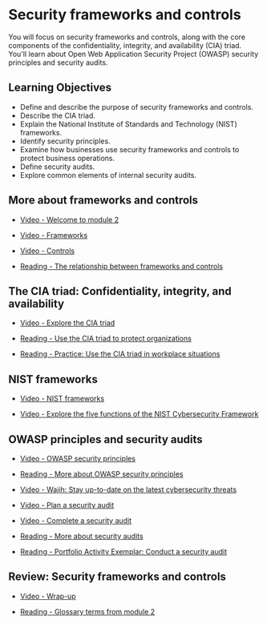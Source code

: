 # Security frameworks and controls

You will focus on security frameworks and controls, along with the core components of the confidentiality, integrity, and availability (CIA) triad. You'll learn about Open Web Application Security Project (OWASP) security principles and security audits.

## Learning Objectives

- Define and describe the purpose of security frameworks and controls.
- Describe the CIA triad.
- Explain the National Institute of Standards and Technology (NIST) frameworks.
- Identify security principles.
- Examine how businesses use security frameworks and controls to protect business operations.
- Define security audits.
- Explore common elements of internal security audits.

## More about frameworks and controls

- [Video - Welcome to module 2](https://www.coursera.org/learn/manage-security-risks/lecture/P2mBw/welcome-to-module-2)

- [Video - Frameworks](https://www.coursera.org/learn/manage-security-risks/lecture/172X9/frameworks)

- [Video - Controls](https://www.coursera.org/learn/manage-security-risks/lecture/W3yO5/controls)

- [Reading - The relationship between frameworks and controls](https://www.coursera.org/learn/manage-security-risks/supplement/FifHV/the-relationship-between-frameworks-and-controls)

## The CIA triad: Confidentiality, integrity, and availability

- [Video - Explore the CIA triad](https://www.coursera.org/learn/manage-security-risks/lecture/UCnpp/explore-the-cia-triad)

- [Reading - Use the CIA triad to protect organizations](https://www.coursera.org/learn/manage-security-risks/supplement/TFQkR/use-the-cia-triad-to-protect-organizations)

- [Reading - Practice: Use the CIA triad in workplace situations](https://d10o6em2qtnr4q.cloudfront.net/assets/723518c6c57d40668881029e23ad7df1/tmp/S30P006-matching-the-cia-triad-en/index.html)

## NIST frameworks

- [Video - NIST frameworks](https://www.coursera.org/learn/manage-security-risks/lecture/fsQ6X/nist-frameworks)

- [Video - Explore the five functions of the NIST Cybersecurity Framework](https://www.coursera.org/learn/manage-security-risks/lecture/Jfojj/explore-the-five-functions-of-the-nist-cybersecurity-framework)

## OWASP principles and security audits

- [Video - OWASP security principles](https://www.coursera.org/learn/manage-security-risks/lecture/rnrdP/owasp-security-principles)

- [Reading - More about OWASP security principles](https://www.coursera.org/learn/manage-security-risks/supplement/J6QBR/more-about-owasp-security-principles)

- [Video - Wajih: Stay up-to-date on the latest cybersecurity threats](https://www.coursera.org/learn/manage-security-risks/lecture/pV3DV/wajih-stay-up-to-date-on-the-latest-cybersecurity-threats)

- [Video - Plan a security audit](https://www.coursera.org/learn/manage-security-risks/lecture/zqzkU/plan-a-security-audit)

- [Video - Complete a security audit](https://www.coursera.org/learn/manage-security-risks/lecture/R6hLP/complete-a-security-audit)

- [Reading - More about security audits](https://www.coursera.org/learn/manage-security-risks/supplement/I8hEO/more-about-security-audits)

- [Reading - Portfolio Activity Exemplar: Conduct a security audit](https://docs.google.com/document/d/1QQOXccTxs9g9OGlm56O52nelOuOYZz1NE6LAN_sV5nU/template/preview)

## Review: Security frameworks and controls

- [Video - Wrap-up](https://www.coursera.org/learn/manage-security-risks/lecture/c989p/wrap-up)

- [Reading - Glossary terms from module 2](https://www.coursera.org/learn/manage-security-risks/supplement/vnksq/glossary-terms-from-module-2)